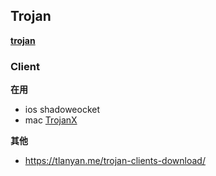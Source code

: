 ## Trojan

[**trojan**](https://github.com/trojan-gfw/trojan)

### Client

**在用**
- ios shadoweocket
- mac [TrojanX](https://github.com/JimLee1996/TrojanX)

**其他**
- https://tlanyan.me/trojan-clients-download/
